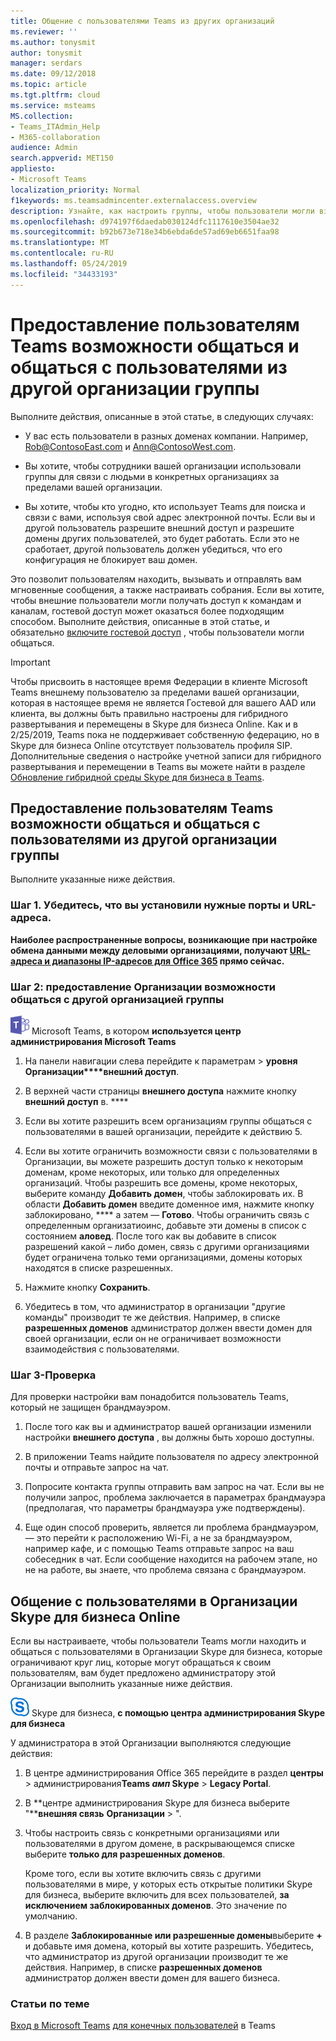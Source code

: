 ```yaml
---
title: Общение с пользователями Teams из других организаций
ms.reviewer: ''
ms.author: tonysmit
author: tonysmit
manager: serdars
ms.date: 09/12/2018
ms.topic: article
ms.tgt.pltfrm: cloud
ms.service: msteams
MS.collection:
- Teams_ITAdmin_Help
- M365-collaboration
audience: Admin
search.appverid: MET150
appliesto:
- Microsoft Teams
localization_priority: Normal
f1keywords: ms.teamsadmincenter.externalaccess.overview
description: Узнайте, как настроить группы, чтобы пользователи могли взаимодействовать с пользователями в другой организации.
ms.openlocfilehash: d974197f6daedab030124dfc1117610e3504ae32
ms.sourcegitcommit: b92b673e718e34b6ebda6de57ad69eb6651faa98
ms.translationtype: MT
ms.contentlocale: ru-RU
ms.lasthandoff: 05/24/2019
ms.locfileid: "34433193"
---
```

# <a name="let-your-teams-users-chat-and-communicate-with-users-in-another-teams-organization"></a>Предоставление пользователям Teams возможности общаться и общаться с пользователями из другой организации группы

Выполните действия, описанные в этой статье, в следующих случаях:
  
- У вас есть пользователи в разных доменах компании. Например, Rob@ContosoEast.com и Ann@ContosoWest.com.
    
- Вы хотите, чтобы сотрудники вашей организации использовали группы для связи с людьми в конкретных организациях за пределами вашей организации.
    
- Вы хотите, чтобы кто угодно, кто использует Teams для поиска и связи с вами, используя свой адрес электронной почты. Если вы и другой пользователь разрешите внешний доступ и разрешите домены других пользователей, это будет работать. Если это не сработает, другой пользователь должен убедиться, что его конфигурация не блокирует ваш домен.

Это позволит пользователям находить, вызывать и отправлять вам мгновенные сообщения, а также настраивать собрания. Если вы хотите, чтобы внешние пользователи могли получать доступ к командам и каналам, гостевой доступ может оказаться более подходящим способом. Выполните действия, описанные в этой статье, и обязательно [включите гостевой доступ](set-up-guests.md) , чтобы пользователи могли общаться.

> [!IMPORTANT]
> Чтобы присвоить в настоящее время Федерации в клиенте Microsoft Teams внешнему пользователю за пределами вашей организации, которая в настоящее время не является Гостевой для вашего AAD или клиента, вы должны быть правильно настроены для гибридного развертывания и перемещены в Skype для бизнеса Online. Как и в 2/25/2019, Teams пока не поддерживает собственную федерацию, но в Skype для бизнеса Online отсутствует пользователь профиля SIP. Дополнительные сведения о настройке учетной записи для гибридного развертывания и перемещении в Teams вы можете найти в разделе [Обновление гибридной среды Skype для бизнеса в Teams](https://docs.microsoft.com/en-us/microsoftteams/upgrade-to-teams-execute-skypeforbusinesshybrid).

## <a name="let-your-teams-users-chat-and-communicate-with-users-in-another-teams-organization"></a>Предоставление пользователям Teams возможности общаться и общаться с пользователями из другой организации группы

Выполните указанные ниже действия.

### <a name="step-1---make-sure-to-set-up-the-ports-and-urls-that-are-needed"></a>Шаг 1. Убедитесь, что вы установили нужные порты и URL-адреса.

**Наиболее распространенные вопросы, возникающие при настройке обмена данными между деловыми организациями, получают [URL-адреса и диапазоны IP-адресов для Office 365](https://docs.microsoft.com/microsoftteams/office-365-urls-ip-address-ranges) прямо сейчас.**

### <a name="step-2---enable-your-organization-to-communicate-with-another-teams-organization"></a>Шаг 2: предоставление Организации возможности общаться с другой организацией группы

![Значок с логотипом](media/teams-logo-30x30.png) Microsoft Teams, в котором **используется центр администрирования Microsoft Teams**

   1. На панели навигации слева перейдите к параметрам >  **уровня Организации****внешний доступ**. 

   2. В верхней части страницы **внешнего доступа** нажмите кнопку **внешний доступ** в. **** 

   3. Если вы хотите разрешить всем организациям группы общаться с пользователями в вашей организации, перейдите к действию 5. 
   
   4. Если вы хотите ограничить возможности связи с пользователями в Организации, вы можете разрешить доступ только к некоторым доменам, кроме некоторых, или только для определенных организаций. Чтобы разрешить все домены, кроме некоторых, выберите команду **Добавить домен**, чтобы заблокировать их. В области **Добавить домен** введите доменное имя, нажмите кнопку заблокировано, **** а затем — **Готово**. Чтобы ограничить связь с определенным организатиоинс, добавьте эти домены в список с состоянием **аловед**. После того как вы добавите в список разрешений какой – либо домен, связь с другими организациями будет ограничена только теми организациями, домены которых находятся в списке разрешенных. 
   
   5. Нажмите кнопку **Сохранить**. 

   6. Убедитесь в том, что администратор в организации "другие команды" производит те же действия. Например, в списке **разрешенных доменов** администратор должен ввести домен для своей организации, если он не ограничивает возможности взаимодействия с пользователями. 

### <a name="step-3---test-it"></a>Шаг 3-Проверка
Для проверки настройки вам понадобится пользователь Teams, который не защищен брандмауэром.
  
   1. После того как вы и администратор вашей организации изменили настройки **внешнего доступа** , вы должны быть хорошо доступны.
    
   2. В приложении Teams найдите пользователя по адресу электронной почты и отправьте запрос на чат.
    
   3. Попросите контакта группы отправить вам запрос на чат. Если вы не получили запрос, проблема заключается в параметрах брандмауэра (предполагая, что параметры брандмауэра уже подтверждены).
    
   4. Еще один способ проверить, является ли проблема брандмауэром, — это перейти к расположению Wi-Fi, а не за брандмауэром, например кафе, и с помощью Teams отправьте запрос на ваш собеседник в чат. Если сообщение находится на рабочем этапе, но не на работе, вы знаете, что проблема связана с брандмауэром.

## <a name="communicate-with-users-in-a-skype-for-business-online-organization"></a>Общение с пользователями в Организации Skype для бизнеса Online

Если вы настраиваете, чтобы пользователи Teams могли находить и общаться с пользователями в Организации Skype для бизнеса, которые ограничивают круг лиц, которые могут обращаться к своим пользователям, вам будет предложено администратору этой Организации выполнить указанные ниже действия.

![Значок, показывающий логотип](media/sfb-logo-30x30.png) Skype для бизнеса, **с помощью центра администрирования Skype для бизнеса** 

У администратора в этой Организации выполняются следующие действия:
    
1. В центре администрирования Office 365 перейдите в раздел **центры** > администрирования**Teams _амп_ Skype** > **Legacy Portal**.
  
2. В **центре администрирования Skype для бизнеса выберите "****внешняя связь** **Организации** > ".
    
3. Чтобы настроить связь с конкретными организациями или пользователями в другом домене, в раскрывающемся списке выберите **только для разрешенных доменов**.
    
    Кроме того, если вы хотите включить связь с другими пользователями в мире, у которых есть открытые политики Skype для бизнеса, выберите включить для всех пользователей, **за исключением заблокированных доменов**. Это значение по умолчанию.
    
4. В разделе **Заблокированные или разрешенные домены**выберите **+** и добавьте имя домена, который вы хотите разрешить. Убедитесь, что администратор из другой организации производит те же действия. Например, в списке **разрешенных доменов** администратор должен ввести домен для вашего бизнеса.
    
### <a name="related-topics"></a>Статьи по теме

[Вход в Microsoft Teams](sign-in-teams.md)
[для конечных пользователей](enduser-training.md) в Teams

